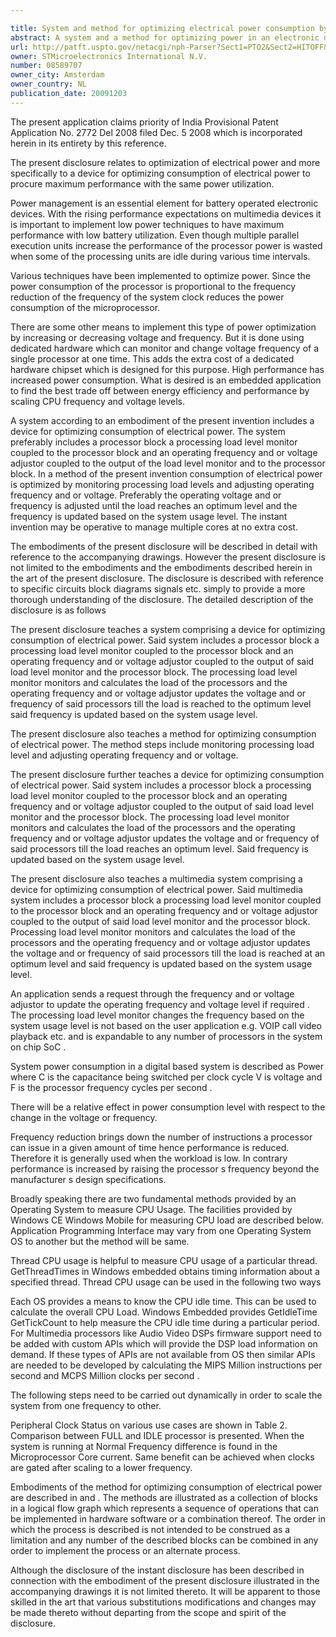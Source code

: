 ```yaml
---

title: System and method for optimizing electrical power consumption by changing CPU frequency including steps of changing the system to a slow mode, changing a phase locked loop frequency register and changing the system to a normal mode
abstract: A system and a method for optimizing power in an electronic device are described. The system may be used to implement low power techniques to achieve maximum performance with low battery utilization. A processing load level monitor monitors load(s) on processors. Processor frequencies are updated through the driver until the load is close to 100%, which means that the core frequency is changed to the load processor around 100% at the minimum possible frequency.
url: http://patft.uspto.gov/netacgi/nph-Parser?Sect1=PTO2&Sect2=HITOFF&p=1&u=%2Fnetahtml%2FPTO%2Fsearch-adv.htm&r=1&f=G&l=50&d=PALL&S1=08589707&OS=08589707&RS=08589707
owner: STMicroelectronics International N.V.
number: 08589707
owner_city: Amsterdam
owner_country: NL
publication_date: 20091203
---
```

The present application claims priority of India Provisional Patent Application No. 2772 Del 2008 filed Dec. 5 2008 which is incorporated herein in its entirety by this reference.

The present disclosure relates to optimization of electrical power and more specifically to a device for optimizing consumption of electrical power to procure maximum performance with the same power utilization.

Power management is an essential element for battery operated electronic devices. With the rising performance expectations on multimedia devices it is important to implement low power techniques to have maximum performance with low battery utilization. Even though multiple parallel execution units increase the performance of the processor power is wasted when some of the processing units are idle during various time intervals.

Various techniques have been implemented to optimize power. Since the power consumption of the processor is proportional to the frequency reduction of the frequency of the system clock reduces the power consumption of the microprocessor.

There are some other means to implement this type of power optimization by increasing or decreasing voltage and frequency. But it is done using dedicated hardware which can monitor and change voltage frequency of a single processor at one time. This adds the extra cost of a dedicated hardware chipset which is designed for this purpose. High performance has increased power consumption. What is desired is an embedded application to find the best trade off between energy efficiency and performance by scaling CPU frequency and voltage levels.

A system according to an embodiment of the present invention includes a device for optimizing consumption of electrical power. The system preferably includes a processor block a processing load level monitor coupled to the processor block and an operating frequency and or voltage adjustor coupled to the output of the load level monitor and to the processor block. In a method of the present invention consumption of electrical power is optimized by monitoring processing load levels and adjusting operating frequency and or voltage. Preferably the operating voltage and or frequency is adjusted until the load reaches an optimum level and the frequency is updated based on the system usage level. The instant invention may be operative to manage multiple cores at no extra cost.

The embodiments of the present disclosure will be described in detail with reference to the accompanying drawings. However the present disclosure is not limited to the embodiments and the embodiments described herein in the art of the present disclosure. The disclosure is described with reference to specific circuits block diagrams signals etc. simply to provide a more thorough understanding of the disclosure. The detailed description of the disclosure is as follows 

The present disclosure teaches a system comprising a device for optimizing consumption of electrical power. Said system includes a processor block a processing load level monitor coupled to the processor block and an operating frequency and or voltage adjustor coupled to the output of said load level monitor and the processor block. The processing load level monitor monitors and calculates the load of the processors and the operating frequency and or voltage adjustor updates the voltage and or frequency of said processors till the load is reached to the optimum level said frequency is updated based on the system usage level.

The present disclosure also teaches a method for optimizing consumption of electrical power. The method steps include monitoring processing load level and adjusting operating frequency and or voltage.

The present disclosure further teaches a device for optimizing consumption of electrical power. Said system includes a processor block a processing load level monitor coupled to the processor block and an operating frequency and or voltage adjustor coupled to the output of said load level monitor and the processor block. The processing load level monitor monitors and calculates the load of the processors and the operating frequency and or voltage adjustor updates the voltage and or frequency of said processors till the load reaches an optimum level. Said frequency is updated based on the system usage level.

The present disclosure also teaches a multimedia system comprising a device for optimizing consumption of electrical power. Said multimedia system includes a processor block a processing load level monitor coupled to the processor block and an operating frequency and or voltage adjustor coupled to the output of said load level monitor and the processor block. Processing load level monitor monitors and calculates the load of the processors and the operating frequency and or voltage adjustor updates the voltage and or frequency of said processors till the load is reached at an optimum level and said frequency is updated based on the system usage level.

An application sends a request through the frequency and or voltage adjustor to update the operating frequency and voltage level if required . The processing load level monitor changes the frequency based on the system usage level is not based on the user application e.g. VOIP call video playback etc. and is expandable to any number of processors in the system on chip SoC .

System power consumption in a digital based system is described as Power where C is the capacitance being switched per clock cycle V is voltage and F is the processor frequency cycles per second .

There will be a relative effect in power consumption level with respect to the change in the voltage or frequency.

Frequency reduction brings down the number of instructions a processor can issue in a given amount of time hence performance is reduced. Therefore it is generally used when the workload is low. In contrary performance is increased by raising the processor s frequency beyond the manufacturer s design specifications.

Broadly speaking there are two fundamental methods provided by an Operating System to measure CPU Usage. The facilities provided by Windows CE Windows Mobile for measuring CPU load are described below. Application Programming Interface may vary from one Operating System OS to another but the method will be same.

Thread CPU usage is helpful to measure CPU usage of a particular thread. GetThreadTimes in Windows embedded obtains timing information about a specified thread. Thread CPU usage can be used in the following two ways 

Each OS provides a means to know the CPU idle time. This can be used to calculate the overall CPU Load. Windows Embedded provides GetIdleTime GetTickCount to help measure the CPU idle time during a particular period. For Multimedia processors like Audio Video DSPs firmware support need to be added with custom APIs which will provide the DSP load information on demand. If these types of APIs are not available from OS then similar APIs are needed to be developed by calculating the MIPS Million instructions per second and MCPS Million clocks per second .

The following steps need to be carried out dynamically in order to scale the system from one frequency to other.

Peripheral Clock Status on various use cases are shown in Table 2. Comparison between FULL and IDLE processor is presented. When the system is running at Normal Frequency difference is found in the Microprocessor Core current. Same benefit can be achieved when clocks are gated after scaling to a lower frequency.

Embodiments of the method for optimizing consumption of electrical power are described in and . The methods are illustrated as a collection of blocks in a logical flow graph which represents a sequence of operations that can be implemented in hardware software or a combination thereof. The order in which the process is described is not intended to be construed as a limitation and any number of the described blocks can be combined in any order to implement the process or an alternate process.

Although the disclosure of the instant disclosure has been described in connection with the embodiment of the present disclosure illustrated in the accompanying drawings it is not limited thereto. It will be apparent to those skilled in the art that various substitutions modifications and changes may be made thereto without departing from the scope and spirit of the disclosure.

